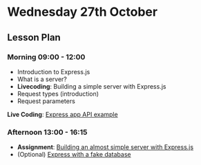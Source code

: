 # Wednesday 27th October

## Lesson Plan

### Morning 09:00 - 12:00

+ Introduction to Express.js
+ What is a server?
+ **Livecoding**: Building a simple server with Express.js
+ Request types (introduction)
+ Request parameters

**Live Coding**: [Express app API example](https://github.com/GillesDCI/express-app-api-example)

### Afternoon 13:00 - 16:15

+ **Assignment**: [Building an almost simple server with Express.js](https://github.com/FrancoSpeziali/express-almost-simple-server)
+  (Optional) [Express with a fake database](https://github.com/FrancoSpeziali/express-with-fake-database)
